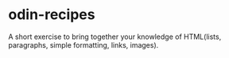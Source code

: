 # odin-recipes
A short exercise to bring together your knowledge of HTML(lists, paragraphs, simple formatting, links, images).